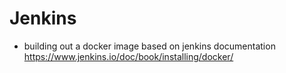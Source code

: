 # Jenkins

* building out a docker image based on jenkins documentation https://www.jenkins.io/doc/book/installing/docker/ 